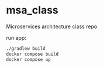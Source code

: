 # msa_class

Microservices architecture class repo

run app:

```bash
./gradlew build
docker compose build
docker compose up
```
